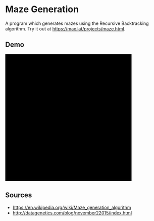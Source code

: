 # Maze Generation
A program which generates mazes using the Recursive Backtracking algorithm. Try it out at https://max.lat/projects/maze.html.

## Demo
![alt text](https://github.com/sayersauce/mini-projects/blob/master/Maze%20Generation/maze.gif "Maze Generation")

## Sources
- https://en.wikipedia.org/wiki/Maze_generation_algorithm
- http://datagenetics.com/blog/november22015/index.html
